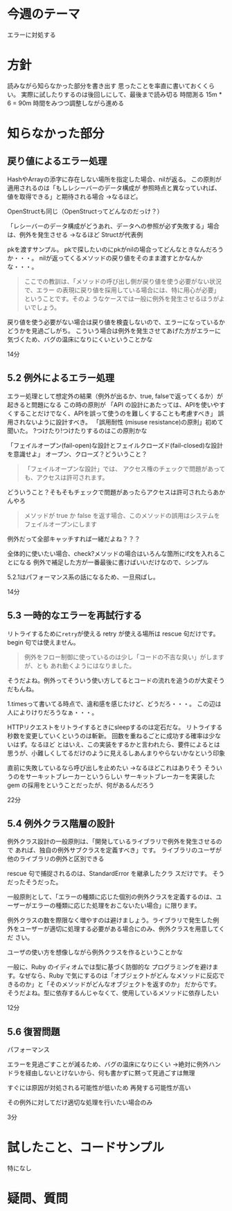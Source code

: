 # 今週のテーマ
エラーに対処する

# 方針
読みながら知らなかった部分を書き出す
思ったことを率直に書いておくくらい。
実際に試したりするのは後回しにして、最後まで読み切る
時間測る 15m * 6 = 90m
時間をみつつ調整しながら進める

# 知らなかった部分

## 戻り値によるエラー処理
HashやArrayの添字に存在しない場所を指定した場合、nilが返る。
この原則が適用されるのは「もしレシーバーのデータ構成が 参照時点と異なっていれば、値を取得できる」と期待される場合
→なるほど。

OpenStructも同じ（OpenStructってどんなのだっけ？）

「レシーバーのデータ構成がどうあれ、データへの参照が必ず失敗する」場合は、例外を発生させる
→なるほど
Structが代表例

pkを渡すサンプル。
pkで探したいのにpkがnilの場合ってどんなときなんだろうか・・・。
nilが返ってくるメソッドの戻り値をそのまま渡すとかなんかな・・・。

> ここでの教訓は、「メソッドの呼び出し側が戻り値を使う必要がない状況で、エラー
の表現に戻り値を採用している場合には、特に用心が必要」ということです。そのよ
うなケースでは一般に例外を発生させるほうがよいでしょう。

戻り値を使う必要がない場合は戻り値を検査しないので、エラーになっているかどうかを見過ごしがち。
こういう場合は例外を発生させてあげた方がエラーに気づくため、バグの温床になりにくいということかな

14分

## 5.2 例外によるエラー処理
エラー処理として想定外の結果（例外が出るか、true, falseで返ってくるか）が起きると問題になる
この時の原則が
「API の設計にあたっては、APIを使いやすくすることだけでなく、APIを誤って使うのを難しくすることも考慮すべき」
誤用されないように設計すべき。
「誤用耐性 (misuse resistance)の原則」初めて聞いた。
?つけたり!つけたりするのはこの原則かな

「フェイルオープン(fail-open)な設計とフェイルクローズド(fail-closed)な設計を意識せよ」
オープン、クローズ？どういうこと？

> 「フェイルオープンな設計」では、 アクセス権のチェックで問題があっても、アクセスは許可されます。

どういうこと？そもそもチェックで問題があったらアクセスは許可されたらあかんやろ

> メソッドが true か false を返す場合、このメソッドの誤用はシステムをフェイルオープンにします

例外だって全部キャッチすれば一緒だよね？？？

全体的に使いたい場合、check?メソッドの場合はいろんな箇所にif文を入れることになる
例外で補足した方が一番最後に書けばいいだけなので、シンプル

5.2.1はパフォーマンス系の話になるため、一旦飛ばし。

14分

## 5.3 一時的なエラーを再試行する
リトライするために`retry`が使える
retry が使える場所は rescue 句だけです。begin 句では使えません。

> 例外をフロー制御に使っているのは少し「コードの不吉な臭い」がしますが、とも
あれ動くようにはなりました。

そうだよね。例外ってそういう使い方してるとコードの流れを追うのが大変そうだもんね。

1.timesって書いてる時点で、違和感を感じたけど、どうだろ・・・。
この辺は人によりけりだろうなぁ・・・。

HTTPリクエストをリトライするときにsleepするのは定石だな。
リトライする秒数を変更していくというのは斬新。
回数を重ねるごとに成功する確率は少ないはず。なるほど
とはいえ、この実装をするかと言われたら、要件によるとは思うが、小難しくしてるだけのように見えるしあんまりやらないかなという印象

直前に失敗しているなら呼び出しを止めたい
→なるほどこれはありそう
そういうのをサーキットブレーカーというらしい
サーキットブレーカーを実装した gem の採用をということだったが、何があるんだろう

22分

## 5.4 例外クラス階層の設計
例外クラス設計の一般原則は、「開発しているライブラリで例外を発生させるので あれば、独自の例外サブクラスを定義すべき」です。
ライブラリのユーザが他のライブラリの例外と区別できる

rescue 句で捕捉されるのは、StandardError を継承したクラ スだけです。
そうだったそうだった。

一般原則として、「エラーの種類に応じた個別の例外クラスを定義するのは、ユーザーがエラーの種類に応じた処理をおこないたい場合」に限ります。

例外クラスの数を際限なく増やすのは避けましょう。ライブラリで発生した例 外をユーザーが適切に処理する必要がある場合にのみ、例外クラスを用意してくだ さい。

ユーザの使い方を想像しながら例外クラスを作るということかな

一般に、Ruby のイディオムでは型に基づく防御的な プログラミングを避けます。なぜなら、Ruby で気にするのは「オブジェクトがどん なメソッドに反応できるのか」と「そのメソッドがどんなオブジェクトを返すのか」 だからです。
そうだよね。型に依存するんじゃなくて、使用しているメソッドに依存したい

12分

## 5.6 復習問題
パフォーマンス

エラーを見過ごすことが減るため、バグの温床になりにくい
→絶対に例外ハンドラを経由しないとけないから、何も書かずに黙って見過ごすは無理

すぐには原因が対処される可能性が低いため
再発する可能性が高い

その例外に対してだけ適切な処理を行いたい場合のみ

3分

# 試したこと、コードサンプル
特になし

# 疑問、質問
